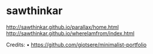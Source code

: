 # sawthinkar

http://sawthinkar.github.io/parallax/home.html
http://sawthinkar.github.io/whereIamfrom/index.html

Credits: 
• https://github.com/giotsere/minimalist-portfolio 